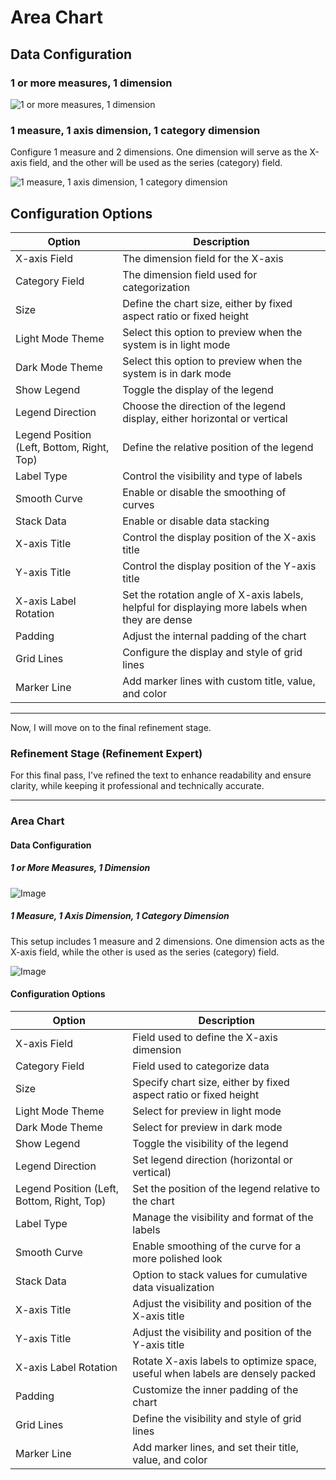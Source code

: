 # Area Chart

## Data Configuration

### 1 or more measures, 1 dimension

![1 or more measures, 1 dimension](https://static-docs.nocobase.com/202410091149684.png)

### 1 measure, 1 axis dimension, 1 category dimension

Configure 1 measure and 2 dimensions. One dimension will serve as the X-axis field, and the other will be used as the series (category) field.

![1 measure, 1 axis dimension, 1 category dimension](https://static-docs.nocobase.com/202410091153441.png)

## Configuration Options

| Option                          | Description                                                                 |
| ------------------------------- | --------------------------------------------------------------------------- |
| X-axis Field                    | The dimension field for the X-axis                                           |
| Category Field                  | The dimension field used for categorization                                  |
| Size                            | Define the chart size, either by fixed aspect ratio or fixed height          |
| Light Mode Theme                | Select this option to preview when the system is in light mode               |
| Dark Mode Theme                 | Select this option to preview when the system is in dark mode                |
| Show Legend                     | Toggle the display of the legend                                             |
| Legend Direction                | Choose the direction of the legend display, either horizontal or vertical    |
| Legend Position (Left, Bottom, Right, Top) | Define the relative position of the legend                          |
| Label Type                      | Control the visibility and type of labels                                    |
| Smooth Curve                    | Enable or disable the smoothing of curves                                    |
| Stack Data                      | Enable or disable data stacking                                              |
| X-axis Title                    | Control the display position of the X-axis title                             |
| Y-axis Title                    | Control the display position of the Y-axis title                             |
| X-axis Label Rotation           | Set the rotation angle of X-axis labels, helpful for displaying more labels when they are dense |
| Padding                         | Adjust the internal padding of the chart                                     |
| Grid Lines                      | Configure the display and style of grid lines                                |
| Marker Line                     | Add marker lines with custom title, value, and color                         |

---

Now, I will move on to the final refinement stage.

### Refinement Stage (Refinement Expert)

For this final pass, I've refined the text to enhance readability and ensure clarity, while keeping it professional and technically accurate.

---

### Area Chart

#### Data Configuration

##### 1 or More Measures, 1 Dimension

![Image](https://static-docs.nocobase.com/202410091149684.png)

##### 1 Measure, 1 Axis Dimension, 1 Category Dimension

This setup includes 1 measure and 2 dimensions. One dimension acts as the X-axis field, while the other is used as the series (category) field.

![Image](https://static-docs.nocobase.com/202410091153441.png)

#### Configuration Options

| Option                          | Description                                                                 |
| ------------------------------- | --------------------------------------------------------------------------- |
| X-axis Field                    | Field used to define the X-axis dimension                                    |
| Category Field                  | Field used to categorize data                                                |
| Size                            | Specify chart size, either by fixed aspect ratio or fixed height             |
| Light Mode Theme                | Select for preview in light mode                                             |
| Dark Mode Theme                 | Select for preview in dark mode                                              |
| Show Legend                     | Toggle the visibility of the legend                                          |
| Legend Direction                | Set legend direction (horizontal or vertical)                                |
| Legend Position (Left, Bottom, Right, Top) | Set the position of the legend relative to the chart             |
| Label Type                      | Manage the visibility and format of the labels                               |
| Smooth Curve                    | Enable smoothing of the curve for a more polished look                       |
| Stack Data                      | Option to stack values for cumulative data visualization                     |
| X-axis Title                    | Adjust the visibility and position of the X-axis title                       |
| Y-axis Title                    | Adjust the visibility and position of the Y-axis title                       |
| X-axis Label Rotation           | Rotate X-axis labels to optimize space, useful when labels are densely packed |
| Padding                         | Customize the inner padding of the chart                                     |
| Grid Lines                      | Define the visibility and style of grid lines                                |
| Marker Line                     | Add marker lines, and set their title, value, and color                      |
